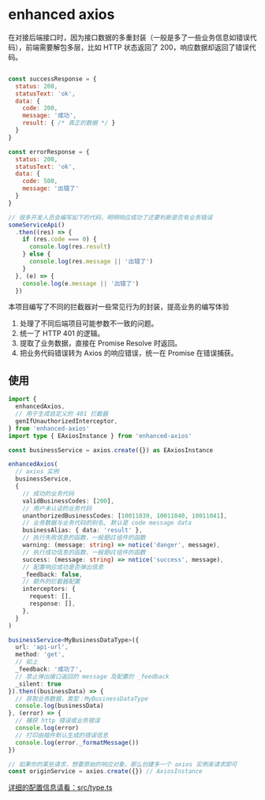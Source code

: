 # enhanced axios

在对接后端接口时，因为接口数据的多重封装（一般是多了一些业务信息如错误代码），前端需要解包多层，比如 HTTP 状态返回了 200，响应数据却返回了错误代码。

```js

const successResponse = {
  status: 200,
  statusText: 'ok',
  data: {
    code: 200,
    message: '成功',
    result: { /* 真正的数据 */ }
  }
}

const errorResponse = {
  status: 200,
  statusText: 'ok',
  data: {
    code: 500,
    message: '出错了'
  }
}

// 很多开发人员会编写如下的代码，明明响应成功了还要判断是否有业务错误
someServiceApi()
  .then((res) => {
    if (res.code === 0) {
      console.log(res.result)
    } else {
      console.log(res.message || '出错了')
    }
  }, (e) => {
    console.log(e.message || '出错了')
  })

```

本项目编写了不同的拦截器对一些常见行为的封装，提高业务的编写体验

1. 处理了不同后端项目可能参数不一致的问题。
2. 统一了 HTTP 401 的逻辑。
3. 提取了业务数据，直接在 Promise Resolve 时返回。
4. 把业务代码错误转为 Axios 的响应错误，统一在 Promise 在错误捕获。

## 使用

```ts
import {
  enhancedAxios,
  // 用于生成自定义的 401 拦截器
  genIfUnauthorizedInterceptor,
} from 'enhanced-axios'
import type { EAxiosInstance } from 'enhanced-axios'

const businessService = axios.create({}) as EAxiosInstance

enhancedAxios(
  // axios 实例
  businessService,
  {
    // 成功的业务代码
    validBusinessCodes: [200],
    // 用户未认证的业务代码
    unanthorizedBusinessCodes: [10011039, 10011040, 10011041],
    // 业务数据与业务代码的别名, 默认是 code message data
    businessAlias: { data: 'result' },
    // 执行失败信息的函数，一般是UI组件的函数
    warning: (message: string) => notice('danger', message),
    // 执行成功信息的函数，一般是UI组件的函数
    success: (message: string) => notice('success', message),
    // 配置响应成功是否弹出信息
    _feedback: false,
    // 额外的拦截器配置
    interceptors: {
      request: [],
      response: [],
    },
  }
)

businessService<MyBusinessDataType>({
  url: 'api-url',
  method: 'get',
  // 如上
  _feedback: '成功了',
  // 禁止弹出接口返回的 message 及配置的 _feedback
  _silent: true
}).then((businessData) => {
  // 获取业务数据，类型：MyBusinessDataType
  console.log(businessData)
}, (error) => {
  // 捕获 http 错误或业务错误
  console.log(error)
  // 打印由插件默认生成的错误信息
  console.log(error._formatMessage())
})

// 如果你的某些请求，想要原始的响应对象，那么创建多一个 axios 实例来请求即可
const originService = axios.create({}) // AxiosInstance

```

[详细的配置信息请看：src/type.ts](src/type.ts)
